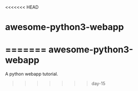 <<<<<<< HEAD
# awesome-python3-webapp
=======
awesome-python3-webapp
======================

A python webapp tutorial.
>>>>>>> day-15
